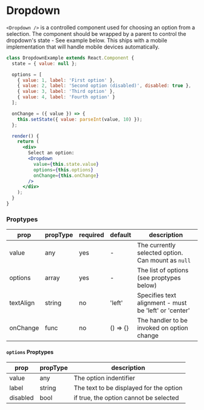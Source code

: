 # Dropdown

`<Dropdown />` is a controlled component used for choosing an option from a selection. The component should be wrapped by a parent to control the dropdown's state - See example below. This ships with a mobile implementation that will handle mobile devices automatically.

<!-- STORY -->

```jsx
class DropdownExample extends React.Component {
  state = { value: null };

  options = [
    { value: 1, label: 'First option' },
    { value: 2, label: 'Second option (disabled)', disabled: true },
    { value: 3, label: 'Third option' },
    { value: 4, label: 'Fourth option' }
  ];

  onChange = ({ value }) => {
    this.setState({ value: parseInt(value, 10) });
  };

  render() {
    return (
      <div>
        Select an option:
        <Dropdown
          value={this.state.value}
          options={this.options}
          onChange={this.onChange}
        />
      </div>
    );
  }
}
```

### Proptypes

| prop      | propType | required | default  | description                                           |
| --------- | -------- | -------- | -------- | ----------------------------------------------------- |
| value     | any      | yes      | -        | The currently selected option. Can mount as `null`    |
| options   | array    | yes      | -        | The list of options (see proptypes below)             |
| textAlign | string   | no       | 'left'   | Specifies text alignment - must be 'left' or 'center' |
| onChange  | func     | no       | () => {} | The handler to be invoked on option change            |

#### `options` Proptypes

| prop     | propType | description                             |
| -------- | -------- | --------------------------------------- |
| value    | any      | The option indentifier                  |
| label    | string   | The text to be displayed for the option |
| disabled | bool     | if true, the option cannot be selected  |
